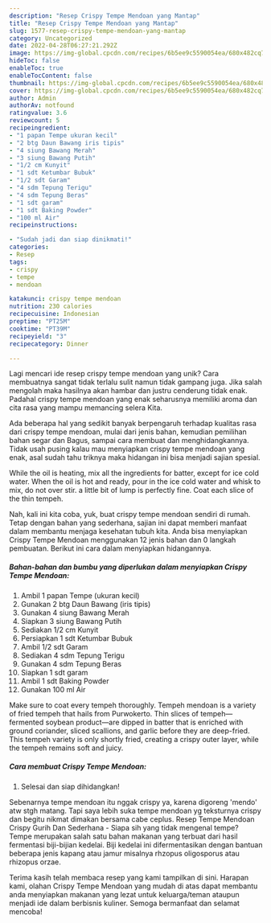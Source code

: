 ```yaml
---
description: "Resep Crispy Tempe Mendoan yang Mantap"
title: "Resep Crispy Tempe Mendoan yang Mantap"
slug: 1577-resep-crispy-tempe-mendoan-yang-mantap
category: Uncategorized
date: 2022-04-28T06:27:21.292Z
image: https://img-global.cpcdn.com/recipes/6b5ee9c5590054ea/680x482cq70/crispy-tempe-mendoan-foto-resep-utama.jpg
hideToc: false
enableToc: true
enableTocContent: false
thumbnail: https://img-global.cpcdn.com/recipes/6b5ee9c5590054ea/680x482cq70/crispy-tempe-mendoan-foto-resep-utama.jpg
cover: https://img-global.cpcdn.com/recipes/6b5ee9c5590054ea/680x482cq70/crispy-tempe-mendoan-foto-resep-utama.jpg
author: Admin
authorAv: notfound
ratingvalue: 3.6
reviewcount: 5
recipeingredient:
- "1 papan Tempe ukuran kecil"
- "2 btg Daun Bawang iris tipis"
- "4 siung Bawang Merah"
- "3 siung Bawang Putih"
- "1/2 cm Kunyit"
- "1 sdt Ketumbar Bubuk"
- "1/2 sdt Garam"
- "4 sdm Tepung Terigu"
- "4 sdm Tepung Beras"
- "1 sdt garam"
- "1 sdt Baking Powder"
- "100 ml Air"
recipeinstructions:

- "Sudah jadi dan siap dinikmati!"
categories:
- Resep
tags:
- crispy
- tempe
- mendoan

katakunci: crispy tempe mendoan 
nutrition: 230 calories
recipecuisine: Indonesian
preptime: "PT25M"
cooktime: "PT39M"
recipeyield: "3"
recipecategory: Dinner

---
```





Lagi mencari ide resep crispy tempe mendoan yang unik? Cara membuatnya sangat tidak terlalu sulit namun tidak gampang juga. Jika salah mengolah maka hasilnya akan hambar dan justru cenderung tidak enak. Padahal crispy tempe mendoan yang enak seharusnya memiliki aroma dan cita rasa yang mampu memancing selera Kita.





Ada beberapa hal yang sedikit banyak berpengaruh terhadap kualitas rasa dari crispy tempe mendoan, mulai dari jenis bahan, kemudian pemilihan bahan segar dan Bagus, sampai cara membuat dan menghidangkannya. Tidak usah pusing kalau mau menyiapkan crispy tempe mendoan yang enak,      asal sudah tahu triknya maka hidangan ini bisa menjadi sajian spesial.














While the oil is heating, mix all the ingredients for batter, except for ice cold water. When the oil is hot and ready, pour in the ice cold water and whisk to mix, do not over stir. a little bit of lump is perfectly fine. Coat each slice of the thin tempeh.






Nah, kali ini kita coba, yuk, buat crispy tempe mendoan sendiri di rumah. Tetap dengan bahan yang sederhana, sajian ini dapat memberi manfaat dalam membantu menjaga kesehatan tubuh kita. Anda bisa menyiapkan Crispy Tempe Mendoan menggunakan 12 jenis bahan dan 0 langkah pembuatan. Berikut ini cara dalam menyiapkan hidangannya.

<!--inarticleads1-->

##### Bahan-bahan dan bumbu yang diperlukan dalam menyiapkan Crispy Tempe Mendoan:

1. Ambil 1 papan Tempe (ukuran kecil)
1. Gunakan 2 btg Daun Bawang (iris tipis)
1. Gunakan 4 siung Bawang Merah
1. Siapkan 3 siung Bawang Putih
1. Sediakan 1/2 cm Kunyit
1. Persiapkan 1 sdt Ketumbar Bubuk
1. Ambil 1/2 sdt Garam
1. Sediakan 4 sdm Tepung Terigu
1. Gunakan 4 sdm Tepung Beras
1. Siapkan 1 sdt garam
1. Ambil 1 sdt Baking Powder
1. Gunakan 100 ml Air


Make sure to coat every tempeh thoroughly. Tempeh mendoan is a variety of fried tempeh that hails from Purwokerto. Thin slices of tempeh—fermented soybean product—are dipped in batter that is enriched with ground coriander, sliced scallions, and garlic before they are deep-fried. This tempeh variety is only shortly fried, creating a crispy outer layer, while the tempeh remains soft and juicy. 

<!--inarticleads2-->

##### Cara membuat Crispy Tempe Mendoan:


1. Selesai dan siap dihidangkan!

Sebenarnya tempe mendoan itu nggak crispy ya, karena digoreng &#39;mendo&#39; atw stgh matang. Tapi saya lebih suka tempe mendoan yg teksturnya crispy dan begitu nikmat dimakan bersama cabe ceplus. Resep Tempe Mendoan Crispy Gurih Dan Sederhana - Siapa sih yang tidak mengenal tempe? Tempe merupakan salah satu bahan makanan yang terbuat dari hasil fermentasi biji-bijian kedelai. Biji kedelai ini difermentasikan dengan bantuan beberapa jenis kapang atau jamur misalnya rhzopus oligosporus atau rhizopus orzae. 

Terima kasih telah membaca resep yang kami tampilkan di sini. Harapan kami, olahan Crispy Tempe Mendoan yang mudah di atas dapat membantu anda menyiapkan makanan yang lezat untuk keluarga/teman ataupun menjadi ide dalam berbisnis kuliner. Semoga bermanfaat dan selamat mencoba!
